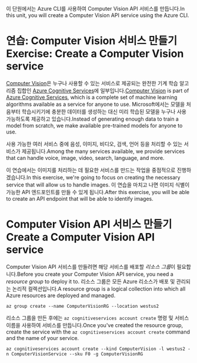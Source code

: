 <span data-ttu-id="d0f68-101">이 단원에서는 Azure CLI를 사용하여 Computer Vision API 서비스를 만듭니다.</span><span class="sxs-lookup"><span data-stu-id="d0f68-101">In this unit, you will create a Computer Vision API service using the Azure CLI.</span></span>

# <a name="exercise-create-a-computer-vision-service"></a><span data-ttu-id="d0f68-102">연습: Computer Vision 서비스 만들기</span><span class="sxs-lookup"><span data-stu-id="d0f68-102">Exercise: Create a Computer Vision service</span></span>

<span data-ttu-id="d0f68-103">[Computer Vision](/azure/cognitive-services/computer-vision/home)은 누구나 사용할 수 있는 서비스로 제공되는 완전한 기계 학습 알고리즘 집합인 [Azure Cognitive Services](/azure/cognitive-services/welcome)에 일부입니다.</span><span class="sxs-lookup"><span data-stu-id="d0f68-103">[Computer Vision](/azure/cognitive-services/computer-vision/home) is part of [Azure Cognitive Services](/azure/cognitive-services/welcome), which is a complete set of machine learning algorithms available as a service for anyone to use.</span></span> <span data-ttu-id="d0f68-104">Microsoft에서는 모델을 처음부터 학습시키기에 충분한 데이터를 생성하는 대신 미리 학습된 모델을 누구나 사용 가능하도록 제공하고 있습니다.</span><span class="sxs-lookup"><span data-stu-id="d0f68-104">Instead of generating enough data to train a model from scratch, we make available pre-trained models for anyone to use.</span></span>

<span data-ttu-id="d0f68-105">사용 가능한 여러 서비스 중에 음성, 이미지, 비디오, 검색, 언어 등을 처리할 수 있는 서비스가 제공됩니다.</span><span class="sxs-lookup"><span data-stu-id="d0f68-105">Among the many services available, we provide services that can handle voice, image, video, search, language, and more.</span></span>

<span data-ttu-id="d0f68-106">이 연습에서는 이미지를 처리하는 데 필요한 서비스를 만드는 작업을 중점적으로 진행하겠습니다.</span><span class="sxs-lookup"><span data-stu-id="d0f68-106">In this exercise, we're going to focus on creating the necessary service that will allow us to handle images.</span></span> <span data-ttu-id="d0f68-107">이 연습을 마치고 나면 이미지 식별이 가능한 API 엔드포인트를 만들 수 있게 됩니다.</span><span class="sxs-lookup"><span data-stu-id="d0f68-107">After this exercise, you will be able to create an API endpoint that will be able to identify images.</span></span>

# <a name="create-a-computer-vision-api-service"></a><span data-ttu-id="d0f68-108">Computer Vision API 서비스 만들기</span><span class="sxs-lookup"><span data-stu-id="d0f68-108">Create a Computer Vision API service</span></span>

<span data-ttu-id="d0f68-109">Computer Vision API 서비스를 만들려면 해당 서비스를 배포할 *리소스 그룹*이 필요합니다.</span><span class="sxs-lookup"><span data-stu-id="d0f68-109">Before you create your Computer Vision API service, you need a *resource group* to deploy it to.</span></span> <span data-ttu-id="d0f68-110">리소스 그룹은 모든 Azure 리소스가 배포 및 관리되는 논리적 컬렉션입니다.</span><span class="sxs-lookup"><span data-stu-id="d0f68-110">A resource group is a logical collection into which all Azure resources are deployed and managed.</span></span>

```azurecli
az group create --name ComputerVisionRG --location westus2
```

<span data-ttu-id="d0f68-111">리소스 그룹을 만든 후에는 `az cognitiveservices account create` 명령 및 서비스 이름을 사용하여 서비스를 만듭니다.</span><span class="sxs-lookup"><span data-stu-id="d0f68-111">Once you've created the resource group, create the service with the `az cognitiveservices account create` command and the name of your service.</span></span> 

```azurecli
az cognitiveservices account create --kind ComputerVision -l westus2 -n ComputerVisionService --sku F0 -g ComputerVisionRG
```
